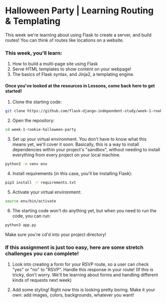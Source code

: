 # Halloween Party | Learning Routing & Templating

This week we're learning about using Flask to create a server, and build routes! You can think of routes
like locations on a website.

### This week, you'll learn:

  1. How to build a multi-page site using Flask
  2. Serve HTML templates to show content on your webpage!
  3. The basics of Flask syntax, and Jinja2, a templating engine.

#### Once you've looked at the resources in Lessons, come back here to get started!

1. Clone the starting code:

```zsh
git clone https://github.com/flask-django-independent-study/week-1-rookie-halloween-party
```

2. Open the repository:

```zsh
cd week-1-rookie-halloween-party
```

3. Set up your virtual environment. You don't have to know what this means yet, we'll cover it soon. Basically,
this is a way to install dependencies within your project's "sandbox", without needing to install everything from
every project on your local machine.

```zsh
python3 -m venv env
```

4. Install requirements (in this case, you'll be installing Flask):

```zsh
pip3 install -r requirements.txt
```

5. Activate your virtual environment:

```zsh
source env/bin/activate
```

6. The starting code won't do anything yet, but when you need to run the code, you can run:

```zsh
python3 app.py
```

Make sure you're cd'd into your project directory!

### If this assignment is just too easy, here are some stretch challenges you can complete!

  1. Look into creating a form for your RSVP route, so a user can check "yes" or "no" to "RSVP". Handle this response in your route! (If this is tricky, don't worry. We'll be learning about forms and handling different kinds of requests next week)

  2. Add some styling! Right now this is looking pretty boring. Make it your own: add images, colors, backgrounds, whatever you want!
